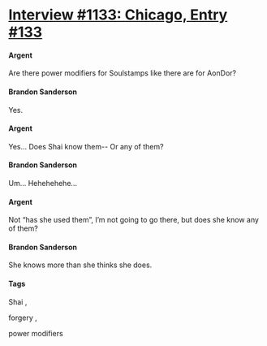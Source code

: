 # [Interview #1133: Chicago, Entry #133](https://www.theoryland.com/intvmain.php?i=1133#133)

#### Argent

Are there power modifiers for Soulstamps like there are for AonDor?

#### Brandon Sanderson

Yes.

#### Argent

Yes… Does Shai know them-- Or any of them?

#### Brandon Sanderson

Um… Hehehehehe…

#### Argent

Not “has she used them”, I’m not going to go there, but does she know any of them?

#### Brandon Sanderson

She knows more than she thinks she does.

#### Tags

Shai
,

forgery
,

power modifiers

